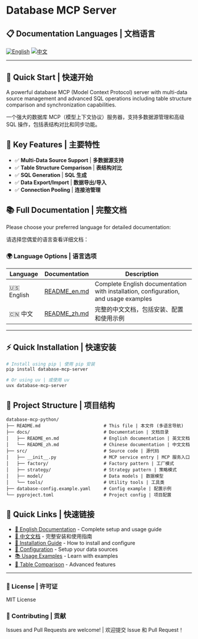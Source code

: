 # Database MCP Server

## 📋 Documentation Languages | 文档语言

[![English](https://img.shields.io/badge/English-Documentation-blue?style=for-the-badge)](./docs/README_en.md)
[![中文](https://img.shields.io/badge/中文-文档-red?style=for-the-badge)](./docs/README_zh.md)

---

## 🚀 Quick Start | 快速开始

A powerful database MCP (Model Context Protocol) server with multi-data source management and advanced SQL operations including table structure comparison and synchronization capabilities.

一个强大的数据库 MCP（模型上下文协议）服务器，支持多数据源管理和高级 SQL 操作，包括表结构对比和同步功能。

## 🎨 Key Features | 主要特性

- ✅ **Multi-Data Source Support** | **多数据源支持**
- ✅ **Table Structure Comparison** | **表结构对比**
- ✅ **SQL Generation** | **SQL 生成**
- ✅ **Data Export/Import** | **数据导出/导入**
- ✅ **Connection Pooling** | **连接池管理**

## 📚 Full Documentation | 完整文档

Please choose your preferred language for detailed documentation:

请选择您偶爱的语言查看详细文档：

### 🌍 Language Options | 语言选项

| Language | Documentation | Description |
|----------|---------------|-------------|
| 🇺🇸 English | [README_en.md](./docs/README_en.md) | Complete English documentation with installation, configuration, and usage examples |
| 🇨🇳 中文 | [README_zh.md](./docs/README_zh.md) | 完整的中文文档，包括安装、配置和使用示例 |

---

## ⚡ Quick Installation | 快速安装

```bash
# Install using pip | 使用 pip 安装
pip install database-mcp-server

# Or using uv | 或使用 uv
uvx database-mcp-server
```

## 📁 Project Structure | 项目结构

```
database-mcp-python/
├── README.md                        # This file | 本文件 (多语言导航)
├── docs/                            # Documentation | 文档目录
│   ├── README_en.md                 # English documentation | 英文文档
│   └── README_zh.md                 # Chinese documentation | 中文文档
├── src/                             # Source code | 源代码
│   ├── __init__.py                  # MCP service entry | MCP 服务入口
│   ├── factory/                     # Factory pattern | 工厂模式
│   ├── strategy/                    # Strategy pattern | 策略模式
│   ├── model/                       # Data models | 数据模型
│   └── tools/                       # Utility tools | 工具类
├── database-config.example.yaml     # Config example | 配置示例
└── pyproject.toml                   # Project config | 项目配置
```

## 🔗 Quick Links | 快速链接

- [📖 English Documentation](./docs/README_en.md) - Complete setup and usage guide
- [📖 中文文档](./docs/README_zh.md) - 完整安装和使用指南
- [💾 Installation Guide](./docs/README_en.md#installation) - How to install and configure
- [🔧 Configuration](./docs/README_en.md#configuration) - Setup your data sources
- [📚 Usage Examples](./docs/README_en.md#usage-examples) - Learn with examples
- [🔄 Table Comparison](./docs/README_en.md#advanced-table-structure-management) - Advanced features

---

### 📄 License | 许可证

MIT License

### 🤝 Contributing | 贡献

Issues and Pull Requests are welcome! | 欢迎提交 Issue 和 Pull Request！

